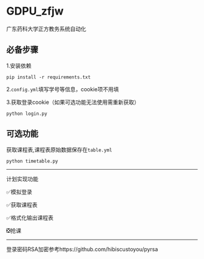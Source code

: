 # GDPU_zfjw
广东药科大学正方教务系统自动化

必备步骤
---
1.安装依赖

```shell
pip install -r requirements.txt
```

2.<code>config.yml</code>填写学号等信息，cookie项不用填

3.获取登录cookie（如果可选功能无法使用需重新获取）

```shell
python login.py
```
可选功能
---
获取课程表,课程表原始数据保存在<code>table.yml</code>

```shell
python timetable.py
```

---
计划实现功能

✅模拟登录

✅获取课程表

✅格式化输出课程表

❎抢课

---
登录密码RSA加密参考https://github.com/hibiscustoyou/pyrsa
